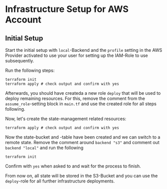 # Infrastructure Setup for AWS Account

## Initial Setup

Start the initial setup with `local`-Backend and the `profile` setting in 
the AWS Provider activated to use your user for setting up the IAM-Role
to use subsequently.

Run the following steps:

```shell
terraform init
terraform apply # check output and confirm with yes
```

Afterwards, you should have createda a new role `deploy` that will be used
to deploy remaining resources. For this, remove the comment from the
`assume_role`-setting block in `main.tf` and use the created role for all 
steps following.

Now, let's create the state-management related resources:

```shell
terraform apply # check output and confirm with yes
```

Now the state-bucket and -table have been created and we can switch to 
a remote state. Remove the comment around `backend "s3"` and comment out 
`backend "local"` and run the following

```shell
terraform init
```

Confirm with `yes` when asked to and wait for the process to finish.

From now on, all state will be stored in the S3-Bucket and you can use the
`deploy`-role for all further infrastructure deployments.
